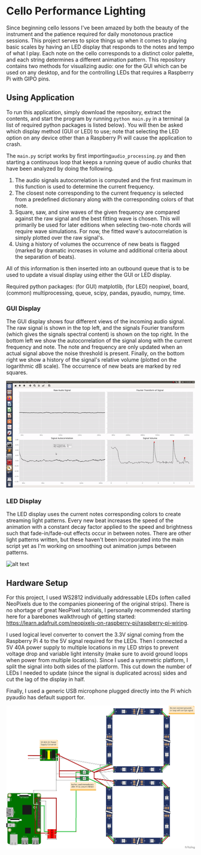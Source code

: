 # Cello Performance Lighting
Since beginning cello lessons I've been amazed by both the beauty of the instrument and the patience required for daily monotonous practice sessions. This project serves to spice things up when it comes to playing basic scales by having an LED display that responds to the notes and tempo of what I play. Each note on the cello corresponds to a distinct color palette, and each string determines a different animation pattern. This repository contains two methods for visualizing audio: one for the GUI which can be used on any desktop, and for the controlling LEDs that requires a Raspberry Pi with GIPO pins.

## Using Application
To run this application, simply download the repository, extract the contents, and start the program by running `python main.py` in a terminal (a list of required python packages is listed below). You will then be asked which display method (GUI or LED) to use; note that selecting the LED option on any device other than a Raspberry Pi will cause the application to crash. 

The `main.py` script works by first importing`audio_processing.py` and then starting a continuous loop that keeps a running queue of audio chunks that have been analyzed by doing the following.

1. The audio signals autocorrelation is computed and the first maximum in this function is used to determine the current frequency.
2. The closest note corresponding to the current frequency is selected from a predefined dictionary along with the corresponding colors of that note.
3. Square, saw, and sine waves of the given frequency are compared against the raw signal and the best fitting wave is chosen. This will primarily be used for later editions when selecting two-note chords will require wave simulations. For now, the fitted wave's autocorrelation is simply plotted over the raw signal's.
4. Using a history of volumes the occurrence of new beats is flagged (marked by dramatic increases in volume and additional criteria about the separation of beats).

All of this information is then inserted into an outbound queue that is to be used to update a visual display using either the GUI or LED display.

Required python packages: (for GUI) matplotlib, (for LED) neopixel, board, (common) multiprocessing, queue, scipy, pandas, pyaudio, numpy, time.

### GUI Display

The GUI display shows four different views of the incoming audio signal. The raw signal is shown in the top left, and the signals Fourier transform (which gives the signals spectral content) is shown on the top right. In the bottom left we show the autocorrelation of the signal along with the current frequency and note. The note and frequency are only updated when an actual signal above the noise threshold is present. Finally, on the bottom right we show a history of the signal's relative volume (plotted on the logarithmic dB scale). The occurrence of new beats are marked by red squares. 

![alt text](https://github.com/gkropf/cello-performance-lighting/blob/master/ReadmeFiles/GUI_example.gif "")

### LED Display

The LED display uses the current notes corresponding colors to create streaming light patterns. Every new beat increases the speed of the animation with a constant decay factor applied to the speed and brightness such that fade-in/fade-out effects occur in between notes. There are other light patterns written, but these haven't been incorporated into the main script yet as I'm working on smoothing out animation jumps between patterns.

![alt text](https://github.com/gkropf/cello-performance-lighting/blob/master/ReadmeFiles/LED_example.gif "")


## Hardware Setup
For this project, I used WS2812 individually addressable LEDs (often called NeoPixels due to the companies pioneering of the original strips). There is no shortage of great NeoPixel tutorials, I personally recommended starting here for a barebones walkthrough of getting started: https://learn.adafruit.com/neopixels-on-raspberry-pi/raspberry-pi-wiring.

I used logical level converter to convert the 3.3V signal coming from the Raspberry Pi 4 to the 5V signal required for the LEDs. Then I connected a 5V 40A power supply to multiple locations in my LED strips to prevent voltage drop and variable light intensity (make sure to avoid ground loops when power from multiple locations). Since I used a symmetric platform, I split the signal into both sides of the platform. This cut down the number of LEDs I needed to update (since the signal is duplicated across) sides and cut the lag of the display in half. 

Finally, I used a generic USB microphone plugged directly into the Pi which pyaudio has default support for.

![alt text](ReadmeFiles/LEDSchematic.png "")
